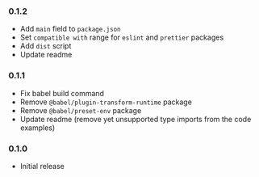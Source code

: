 ### 0.1.2

- Add `main` field to `package.json`
- Set `compatible with` range for `eslint` and `prettier` packages
- Add `dist` script
- Update readme

### 0.1.1

- Fix babel build command
- Remove `@babel/plugin-transform-runtime` package
- Remove `@babel/preset-env` package
- Update readme (remove yet unsupported type imports from the code examples)

### 0.1.0

- Initial release
